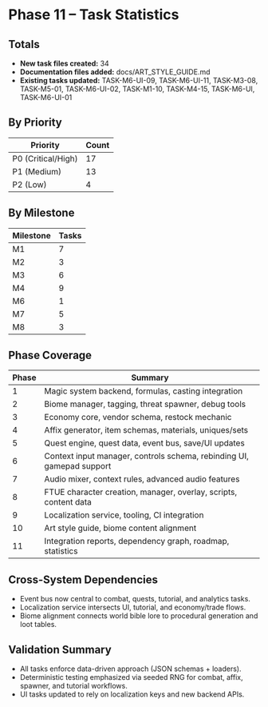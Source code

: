 # Phase 11 – Task Statistics

## Totals

- **New task files created:** 34
- **Documentation files added:** docs/ART_STYLE_GUIDE.md
- **Existing tasks updated:** TASK-M6-UI-09, TASK-M6-UI-11, TASK-M3-08, TASK-M5-01, TASK-M6-UI-02, TASK-M1-10, TASK-M4-15, TASK-M6-UI, TASK-M6-UI-01

## By Priority

| Priority | Count |
|----------|-------|
| P0 (Critical/High) | 17 |
| P1 (Medium) | 13 |
| P2 (Low) | 4 |

## By Milestone

| Milestone | Tasks |
|-----------|-------|
| M1 | 7 |
| M2 | 3 |
| M3 | 6 |
| M4 | 9 |
| M6 | 1 |
| M7 | 5 |
| M8 | 3 |

## Phase Coverage

| Phase | Summary |
|-------|---------|
| 1 | Magic system backend, formulas, casting integration |
| 2 | Biome manager, tagging, threat spawner, debug tools |
| 3 | Economy core, vendor schema, restock mechanic |
| 4 | Affix generator, item schemas, materials, uniques/sets |
| 5 | Quest engine, quest data, event bus, save/UI updates |
| 6 | Context input manager, controls schema, rebinding UI, gamepad support |
| 7 | Audio mixer, context rules, advanced audio features |
| 8 | FTUE character creation, manager, overlay, scripts, content data |
| 9 | Localization service, tooling, CI integration |
| 10 | Art style guide, biome content alignment |
| 11 | Integration reports, dependency graph, roadmap, statistics |

## Cross-System Dependencies

- Event bus now central to combat, quests, tutorial, and analytics tasks.
- Localization service intersects UI, tutorial, and economy/trade flows.
- Biome alignment connects world bible lore to procedural generation and loot tables.

## Validation Summary

- All tasks enforce data-driven approach (JSON schemas + loaders).
- Deterministic testing emphasized via seeded RNG for combat, affix, spawner, and tutorial workflows.
- UI tasks updated to rely on localization keys and new backend APIs.
